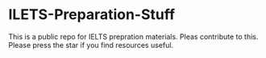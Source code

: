 # ILETS-Preparation-Stuff

This is a public repo for IELTS prepration materials. Pleas contribute to this. 
Please press the star if you find resources useful. 


